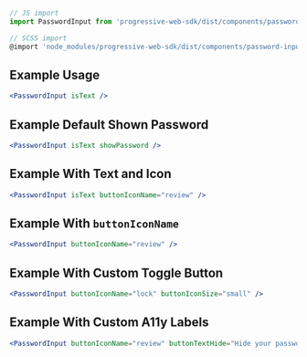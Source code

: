 ```js static
// JS import
import PasswordInput from 'progressive-web-sdk/dist/components/password-input'

// SCSS import
@import 'node_modules/progressive-web-sdk/dist/components/password-input/base';
```


## Example Usage

```jsx
<PasswordInput isText />
```

## Example Default Shown Password

```jsx
<PasswordInput isText showPassword />
```

## Example With Text and Icon

```jsx
<PasswordInput isText buttonIconName="review" />
```

## Example With `buttonIconName`

```jsx
<PasswordInput buttonIconName="review" />
```

## Example With Custom Toggle Button

```jsx
<PasswordInput buttonIconName="lock" buttonIconSize="small" />
```

## Example With Custom A11y Labels

```jsx
<PasswordInput buttonIconName="review" buttonTextHide="Hide your password!" buttonTextShow="Show your password!" />
```
